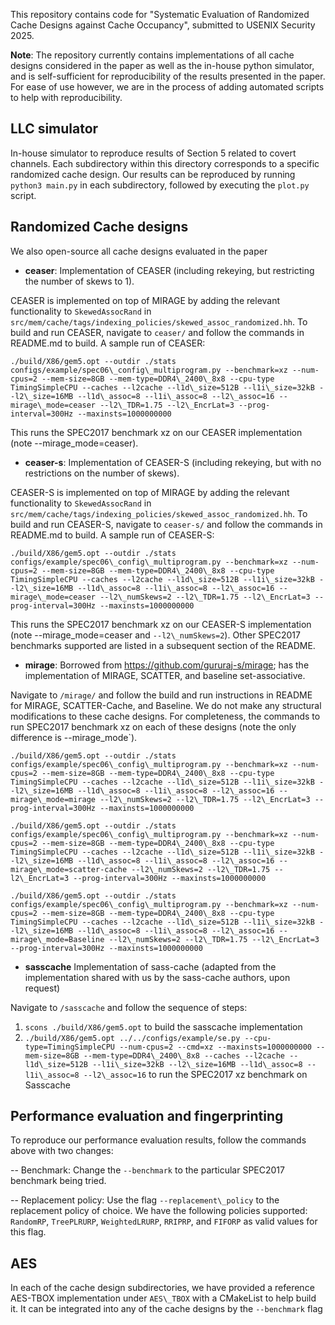 This repository contains code for "Systematic Evaluation of Randomized Cache Designs against Cache Occupancy", submitted to USENIX Security 2025.

**Note**: The repository currently contains implementations of all cache designs considered in the paper as well as the in-house python simulator, and is self-sufficient for reproducibility of the results presented in the paper. For ease of use however, we are in the process of adding automated scripts to help with reproducibility.



## LLC simulator

In-house simulator to reproduce results of Section 5 related to covert channels. Each subdirectory within this directory corresponds to a specific randomized cache design. 
Our results can be reproduced by running `python3 main.py` in each subdirectory, followed by executing the `plot.py` script.


## Randomized Cache designs

We also open-source all cache designs evaluated in the paper

- **ceaser**: Implementation of CEASER (including rekeying, but restricting the number of skews to 1).

CEASER is implemented on top of MIRAGE by adding the relevant functionality to `SkewedAssocRand` in `src/mem/cache/tags/indexing_policies/skewed_assoc_randomized.hh`.
To build and run CEASER, navigate to `ceaser/` and follow the commands in README.md to build. A sample run of CEASER:

```
./build/X86/gem5.opt --outdir ./stats configs/example/spec06\_config\_multiprogram.py --benchmark=xz --num-cpus=2 --mem-size=8GB --mem-type=DDR4\_2400\_8x8 --cpu-type TimingSimpleCPU --caches --l2cache --l1d\_size=512B --l1i\_size=32kB --l2\_size=16MB --l1d\_assoc=8 --l1i\_assoc=8 --l2\_assoc=16 --mirage\_mode=ceaser --l2\_TDR=1.75 --l2\_EncrLat=3 --prog-interval=300Hz --maxinsts=1000000000 
```

This runs the SPEC2017 benchmark xz on our CEASER implementation (note --mirage\_mode=ceaser).

- **ceaser-s**: Implementation of CEASER-S (including rekeying, but with no restrictions on the number of skews).

CEASER-S is implemented on top of MIRAGE by adding the relevant functionality to `SkewedAssocRand` in `src/mem/cache/tags/indexing_policies/skewed_assoc_randomized.hh`.
To build and run CEASER-S, navigate to `ceaser-s/` and follow the commands in README.md to build. A sample run of CEASER-S:

```
./build/X86/gem5.opt --outdir ./stats configs/example/spec06\_config\_multiprogram.py --benchmark=xz --num-cpus=2 --mem-size=8GB --mem-type=DDR4\_2400\_8x8 --cpu-type TimingSimpleCPU --caches --l2cache --l1d\_size=512B --l1i\_size=32kB --l2\_size=16MB --l1d\_assoc=8 --l1i\_assoc=8 --l2\_assoc=16 --mirage\_mode=ceaser --l2\_numSkews=2 --l2\_TDR=1.75 --l2\_EncrLat=3 --prog-interval=300Hz --maxinsts=1000000000 
```

This runs the SPEC2017 benchmark xz on our CEASER-S implementation (note --mirage\_mode=ceaser and `--l2\_numSkews=2`). Other SPEC2017 benchmarks supported are listed in a subsequent section of the README.

- **mirage**: Borrowed from https://github.com/gururaj-s/mirage; has the implementation of MIRAGE, SCATTER, and baseline set-associative.

Navigate to `/mirage/` and follow the build and run instructions in README for MIRAGE, SCATTER-Cache, and Baseline. We do not make any structural modifications
to these cache designs. For completeness, the commands to run SPEC2017 benchmark xz on each of these designs (note the only difference is --mirage\_mode`).

```
./build/X86/gem5.opt --outdir ./stats configs/example/spec06\_config\_multiprogram.py --benchmark=xz --num-cpus=2 --mem-size=8GB --mem-type=DDR4\_2400\_8x8 --cpu-type TimingSimpleCPU --caches --l2cache --l1d\_size=512B --l1i\_size=32kB --l2\_size=16MB --l1d\_assoc=8 --l1i\_assoc=8 --l2\_assoc=16 --mirage\_mode=mirage --l2\_numSkews=2 --l2\_TDR=1.75 --l2\_EncrLat=3 --prog-interval=300Hz --maxinsts=1000000000 
```

```
./build/X86/gem5.opt --outdir ./stats configs/example/spec06\_config\_multiprogram.py --benchmark=xz --num-cpus=2 --mem-size=8GB --mem-type=DDR4\_2400\_8x8 --cpu-type TimingSimpleCPU --caches --l2cache --l1d\_size=512B --l1i\_size=32kB --l2\_size=16MB --l1d\_assoc=8 --l1i\_assoc=8 --l2\_assoc=16 --mirage\_mode=scatter-cache --l2\_numSkews=2 --l2\_TDR=1.75 --l2\_EncrLat=3 --prog-interval=300Hz --maxinsts=1000000000 
```

```
./build/X86/gem5.opt --outdir ./stats configs/example/spec06\_config\_multiprogram.py --benchmark=xz --num-cpus=2 --mem-size=8GB --mem-type=DDR4\_2400\_8x8 --cpu-type TimingSimpleCPU --caches --l2cache --l1d\_size=512B --l1i\_size=32kB --l2\_size=16MB --l1d\_assoc=8 --l1i\_assoc=8 --l2\_assoc=16 --mirage\_mode=Baseline --l2\_numSkews=2 --l2\_TDR=1.75 --l2\_EncrLat=3 --prog-interval=300Hz --maxinsts=1000000000 
```

- **sasscache** Implementation of sass-cache (adapted from the implementation shared with us by the sass-cache authors, upon request)

Navigate to `/sasscache` and follow the sequence of steps:
1. `scons ./build/X86/gem5.opt` to build the sasscache implementation
2. `./build/X86/gem5.opt ../../configs/example/se.py --cpu-type=TimingSimpleCPU --num-cpus=2 --cmd=xz --maxinsts=1000000000 --mem-size=8GB --mem-type=DDR4\_2400\_8x8 --caches --l2cache --l1d\_size=512B
 --l1i\_size=32kB --l2\_size=16MB --l1d\_assoc=8 --l1i\_assoc=8 --l2\_assoc=16` to run the SPEC2017 xz benchmark on Sasscache

## Performance evaluation and fingerprinting

To reproduce our performance evaluation results, follow the commands above with two changes:

-- Benchmark: Change the `--benchmark` to the particular SPEC2017 benchmark being tried.

-- Replacement policy: Use the flag `--replacement\_policy` to the replacement policy of choice. We have the following policies supported: `RandomRP`, `TreePLRURP`, `WeightedLRURP`, `RRIPRP`, and `FIFORP` as valid values for this flag.

## AES 

In each of the cache design subdirectories, we have provided a reference AES-TBOX implementation under `AES\_TBOX` with a CMakeList to help build it. It can be integrated into
any of the cache designs by the `--benchmark` flag
